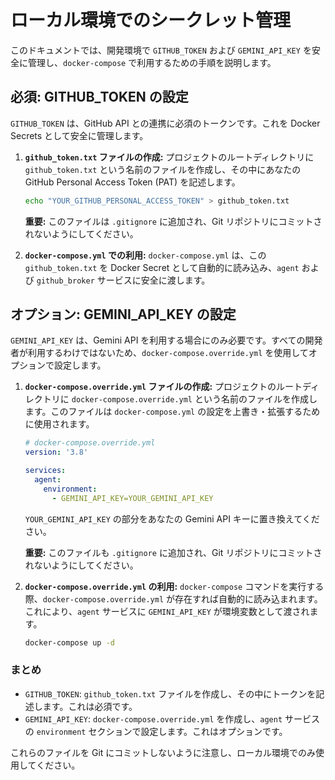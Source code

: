 # ローカル環境でのシークレット管理

このドキュメントでは、開発環境で `GITHUB_TOKEN` および `GEMINI_API_KEY` を安全に管理し、`docker-compose` で利用するための手順を説明します。

## 必須: GITHUB_TOKEN の設定

`GITHUB_TOKEN` は、GitHub API との連携に必須のトークンです。これを Docker Secrets として安全に管理します。

1.  **`github_token.txt` ファイルの作成:**
    プロジェクトのルートディレクトリに `github_token.txt` という名前のファイルを作成し、その中にあなたの GitHub Personal Access Token (PAT) を記述します。

    ```bash
    echo "YOUR_GITHUB_PERSONAL_ACCESS_TOKEN" > github_token.txt
    ```

    **重要:** このファイルは `.gitignore` に追加され、Git リポジトリにコミットされないようにしてください。

2.  **`docker-compose.yml` での利用:**
    `docker-compose.yml` は、この `github_token.txt` を Docker Secret として自動的に読み込み、`agent` および `github_broker` サービスに安全に渡します。

## オプション: GEMINI_API_KEY の設定

`GEMINI_API_KEY` は、Gemini API を利用する場合にのみ必要です。すべての開発者が利用するわけではないため、`docker-compose.override.yml` を使用してオプションで設定します。

1.  **`docker-compose.override.yml` ファイルの作成:**
    プロジェクトのルートディレクトリに `docker-compose.override.yml` という名前のファイルを作成します。このファイルは `docker-compose.yml` の設定を上書き・拡張するために使用されます。

    ```yaml
    # docker-compose.override.yml
    version: '3.8'

    services:
      agent:
        environment:
          - GEMINI_API_KEY=YOUR_GEMINI_API_KEY
    ```

    `YOUR_GEMINI_API_KEY` の部分をあなたの Gemini API キーに置き換えてください。

    **重要:** このファイルも `.gitignore` に追加され、Git リポジトリにコミットされないようにしてください。

2.  **`docker-compose.override.yml` の利用:**
    `docker-compose` コマンドを実行する際、`docker-compose.override.yml` が存在すれば自動的に読み込まれます。これにより、`agent` サービスに `GEMINI_API_KEY` が環境変数として渡されます。

    ```bash
    docker-compose up -d
    ```

### まとめ

-   `GITHUB_TOKEN`: `github_token.txt` ファイルを作成し、その中にトークンを記述します。これは必須です。
-   `GEMINI_API_KEY`: `docker-compose.override.yml` を作成し、`agent` サービスの `environment` セクションで設定します。これはオプションです。

これらのファイルを Git にコミットしないように注意し、ローカル環境でのみ使用してください。
